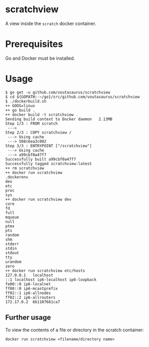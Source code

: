 # scratchview

A view inside the `scratch` docker container.

# Prerequisites

Go and Docker must be installed.

# Usage

```
$ go get -u github.com/voutasaurus/scratchview
$ cd ${GOPATH:-~/go}/src/github.com/voutasaurus/scratchview
$ ./dockerbuild.sh
++ GOOS=linux
++ go build .
++ docker build -t scratchview .
Sending build context to Docker daemon   2.13MB
Step 1/3 : FROM scratch
 ---> 
Step 2/3 : COPY scratchview /
 ---> Using cache
 ---> 508c6ea3c002
Step 3/3 : ENTRYPOINT ["/scratchview"]
 ---> Using cache
 ---> a99cbf0a47f7
Successfully built a99cbf0a47f7
Successfully tagged scratchview:latest
++ rm scratchview
++ docker run scratchview
.dockerenv
dev
etc
proc
sys
++ docker run scratchview dev
core
fd
full
mqueue
null
ptmx
pts
random
shm
stderr
stdin
stdout
tty
urandom
zero
++ docker run scratchview etc/hosts
127.0.0.1	localhost
::1	localhost ip6-localhost ip6-loopback
fe00::0	ip6-localnet
ff00::0	ip6-mcastprefix
ff02::1	ip6-allnodes
ff02::2	ip6-allrouters
172.17.0.2	6b1107661ca7
```

## Further usage

To view the contents of a file or directory in the scratch container:
```
docker run scratchview <filename/directory name>
```

